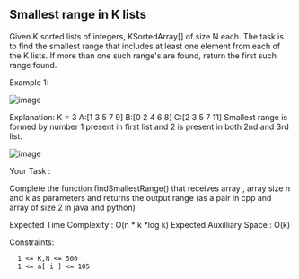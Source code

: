 ## Smallest range in K lists

Given K sorted lists of integers, KSortedArray[] of size N each. The task is to find the smallest range that includes at least one element from each of the K lists. If more than one such range's are found, return the first such range found.

Example 1:

![image](https://user-images.githubusercontent.com/58622363/135851608-c0bed917-1300-4626-81f1-01533365f4d7.png)


Explanation: K = 3
A:[1 3 5 7 9]
B:[0 2 4 6 8]
C:[2 3 5 7 11]
Smallest range is formed by number 1
present in first list and 2 is present
in both 2nd and 3rd list.

![image](https://user-images.githubusercontent.com/58622363/135851758-c977f5ed-7b17-42b6-9794-9499e68f8a3c.png)


Your Task :

Complete the function findSmallestRange() that receives array , array size n and k as parameters and returns the output range (as a pair in cpp and array of size 2 in java and python)

Expected Time Complexity : O(n * k *log k)
Expected Auxilliary Space  : O(k)

Constraints:

      1 <= K,N <= 500
      1 <= a[ i ] <= 105
